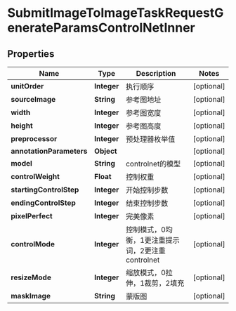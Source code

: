 

# SubmitImageToImageTaskRequestGenerateParamsControlNetInner


## Properties

| Name | Type | Description | Notes |
|------------ | ------------- | ------------- | -------------|
|**unitOrder** | **Integer** | 执行顺序 |  [optional] |
|**sourceImage** | **String** | 参考图地址 |  [optional] |
|**width** | **Integer** | 参考图宽度 |  [optional] |
|**height** | **Integer** | 参考图高度 |  [optional] |
|**preprocessor** | **Integer** | 预处理器枚举值 |  [optional] |
|**annotationParameters** | **Object** |  |  [optional] |
|**model** | **String** | controlnet的模型 |  [optional] |
|**controlWeight** | **Float** | 控制权重 |  [optional] |
|**startingControlStep** | **Integer** | 开始控制步数 |  [optional] |
|**endingControlStep** | **Integer** | 结束控制步数 |  [optional] |
|**pixelPerfect** | **Integer** | 完美像素 |  [optional] |
|**controlMode** | **Integer** | 控制模式，0均衡，1更注重提示词，2更注重controlnet |  [optional] |
|**resizeMode** | **Integer** | 缩放模式，0拉伸，1裁剪，2填充 |  [optional] |
|**maskImage** | **String** | 蒙版图 |  [optional] |




